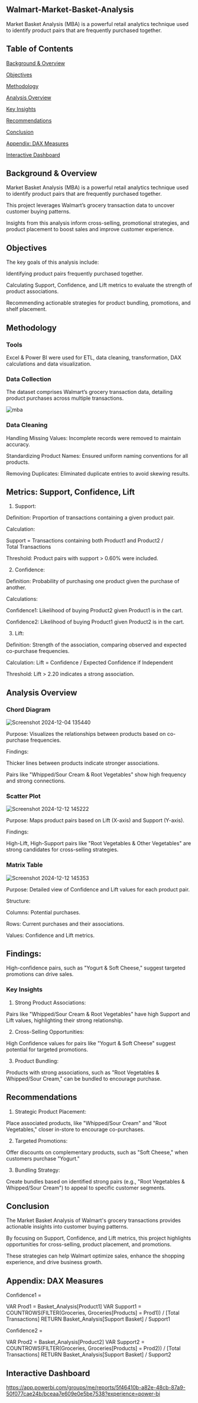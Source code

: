 ## Walmart-Market-Basket-Analysis

Market Basket Analysis (MBA) is a powerful retail analytics technique used to identify product pairs that are frequently purchased together. 


## Table of Contents

[Background & Overview](#Background-&-Overview)

[Objectives](#Objectives)

[Methodology](#Methodology)

[Analysis Overview](#Analysis-Overview)

[Key Insights](#Key-Insights)

[Recommendations](#Recommendations)

[Conclusion](#Conclusion)

[Appendix: DAX Measures](#Appendix-DAX-Measures)

[Interactive Dashboard](#Interactive-Dashboard)


## Background & Overview

Market Basket Analysis (MBA) is a powerful retail analytics technique used to identify product pairs that are frequently purchased together. 

This project leverages Walmart’s grocery transaction data to uncover customer buying patterns.

Insights from this analysis inform cross-selling, promotional strategies, and product placement to boost sales and improve customer experience.

## Objectives

The key goals of this analysis include:

Identifying product pairs frequently purchased together.

Calculating Support, Confidence, and Lift metrics to evaluate the strength of product associations.

Recommending actionable strategies for product bundling, promotions, and shelf placement.

## Methodology

### Tools

Excel & Power BI were used for ETL, data cleaning, transformation, DAX calculations and data visualization.

### Data Collection

The dataset comprises Walmart’s grocery transaction data, detailing product purchases across multiple transactions.

![mba](https://github.com/user-attachments/assets/60597b4a-1b51-4309-b931-669efa8f95c3)


### Data Cleaning

Handling Missing Values: Incomplete records were removed to maintain accuracy.

Standardizing Product Names: Ensured uniform naming conventions for all products.

Removing Duplicates: Eliminated duplicate entries to avoid skewing results.

## Metrics: Support, Confidence, Lift

1. Support:

Definition: Proportion of transactions containing a given product pair.

Calculation:

Support = Transactions containing both Product1 and Product2 / Total Transactions

Threshold: Product pairs with support > 0.60% were included.

2. Confidence:

Definition: Probability of purchasing one product given the purchase of another.

Calculations:

Confidence1: Likelihood of buying Product2 given Product1 is in the cart.

Confidence2: Likelihood of buying Product1 given Product2 is in the cart.

3. Lift:

Definition: Strength of the association, comparing observed and expected co-purchase frequencies.

Calculation:
Lift = Confidence / Expected Confidence if Independent

Threshold: Lift > 2.20 indicates a strong association.


## Analysis Overview

### Chord Diagram

![Screenshot 2024-12-04 135440](https://github.com/user-attachments/assets/e4e9a33d-7280-485b-81ac-820c98659dbe)

Purpose: Visualizes the relationships between products based on co-purchase frequencies.

Findings:

Thicker lines between products indicate stronger associations.

Pairs like "Whipped/Sour Cream & Root Vegetables" show high frequency and strong connections.

### Scatter Plot

![Screenshot 2024-12-12 145222](https://github.com/user-attachments/assets/545120ac-c5f2-4be2-9b6a-63bb1e3d579b)


Purpose: Maps product pairs based on Lift (X-axis) and Support (Y-axis).

Findings:

High-Lift, High-Support pairs like "Root Vegetables & Other Vegetables" are strong candidates for cross-selling strategies.

### Matrix Table

![Screenshot 2024-12-12 145353](https://github.com/user-attachments/assets/efe7113a-c9c3-4820-9339-1eb37a243b25)


Purpose: Detailed view of Confidence and Lift values for each product pair.

Structure:

Columns: Potential purchases.

Rows: Current purchases and their associations.

Values: Confidence and Lift metrics.

## Findings:

High-confidence pairs, such as "Yogurt & Soft Cheese," suggest targeted promotions can drive sales.


### Key Insights

1. Strong Product Associations:

Pairs like "Whipped/Sour Cream & Root Vegetables" have high Support and Lift values, highlighting their strong relationship.

2. Cross-Selling Opportunities:

High Confidence values for pairs like "Yogurt & Soft Cheese" suggest potential for targeted promotions.

3. Product Bundling:

Products with strong associations, such as "Root Vegetables & Whipped/Sour Cream," can be bundled to encourage purchase.


## Recommendations

1. Strategic Product Placement:

Place associated products, like "Whipped/Sour Cream" and "Root Vegetables," closer in-store to encourage co-purchases.

2. Targeted Promotions:

Offer discounts on complementary products, such as "Soft Cheese," when customers purchase "Yogurt."

3. Bundling Strategy:

Create bundles based on identified strong pairs (e.g., "Root Vegetables & Whipped/Sour Cream") to appeal to specific customer segments.

## Conclusion

The Market Basket Analysis of Walmart's grocery transactions provides actionable insights into customer buying patterns.

By focusing on Support, Confidence, and Lift metrics, this project highlights opportunities for cross-selling, product placement, and promotions. 

These strategies can help Walmart optimize sales, enhance the shopping experience, and drive business growth.

## Appendix: DAX Measures

Confidence1 = 

VAR Prod1 = Basket_Analysis[Product1]
VAR Support1 = COUNTROWS(FILTER(Groceries, Groceries[Products] = Prod1)) / [Total Transactions]
RETURN Basket_Analysis[Support Basket] / Support1

Confidence2 = 

VAR Prod2 = Basket_Analysis[Product2]
VAR Support2 = COUNTROWS(FILTER(Groceries, Groceries[Products] = Prod2)) / [Total Transactions]
RETURN Basket_Analysis[Support Basket] / Support2

## Interactive Dashboard

https://app.powerbi.com/groups/me/reports/5f46410b-a82e-48cb-87a9-50f077cae24b/bceaa7e609e0e5be7538?experience=power-bi





